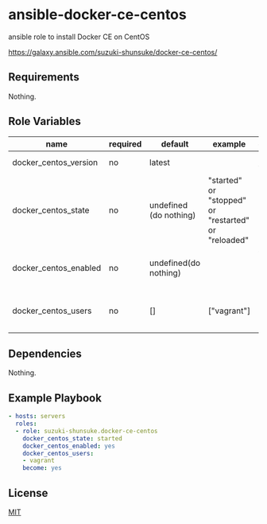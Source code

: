 # ansible-docker-ce-centos

ansible role to install Docker CE on CentOS

https://galaxy.ansible.com/suzuki-shunsuke/docker-ce-centos/

## Requirements

Nothing.

## Role Variables

name | required | default | example | description
--- | --- | --- | --- | ---
docker_centos_version | no | latest | | docker version
docker_centos_state | no | undefined (do nothing) | "started" or "stopped" or "restarted" or "reloaded" | docker daemon state
docker_centos_enabled | no | undefined(do nothing) | | whether docker daemon is enabled
docker_centos_users | no | [] | ["vagrant"] | users added to docker group

## Dependencies

Nothing.

## Example Playbook

```yaml
- hosts: servers
  roles:
  - role: suzuki-shunsuke.docker-ce-centos
    docker_centos_state: started
    docker_centos_enabled: yes
    docker_centos_users:
    - vagrant
    become: yes
```

## License

[MIT](LICENSE)
